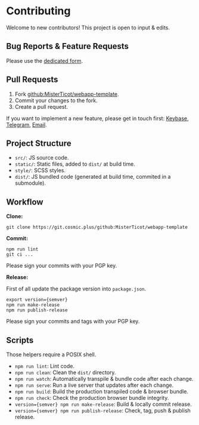 # Contributing

Welcome to new contributors! This project is open to input & edits.

## Bug Reports & Feature Requests

Please use the [dedicated form](https://github.com/cosmic-plus/github:MisterTicot/webapp-template/issues/new/choose).

## Pull Requests

1. Fork [github:MisterTicot/webapp-template](https://github.com/cosmic-plus/github:MisterTicot/webapp-template).
2. Commit your changes to the fork.
3. Create a pull request.

If you want to implement a new feature, please get in touch first:
[Keybase](https://keybase.io/team/cosmic_plus),
[Telegram](https://t.me/cosmic_plus), [Email](mailto:mister.ticot@cosmic.plus).

## Project Structure

- `src/`: JS source code.
- `static/`: Static files, added to `dist/` at build time.
- `style/`: SCSS styles.
- `dist/`: JS bundled code (generated at build time, commited in a submodule).

## Workflow

**Clone:**

```
git clone https://git.cosmic.plus/github:MisterTicot/webapp-template
```

**Commit:**

```
npm run lint
git ci ...
```

Please sign your commits with your PGP key.

**Release:**

First of all update the package version into `package.json`.

```
export version={semver}
npm run make-release
npm run publish-release
```

Please sign your commits and tags with your PGP key.

## Scripts

Those helpers require a POSIX shell.

- `npm run lint`: Lint code.
- `npm run clean`: Clean the `dist/` directory.
- `npm run watch`: Automatically transpile & bundle code after each change.
- `npm run serve`: Run a live server that updates after each change.
- `npm run build`: Build the production transpiled code & browser bundle.
- `npm run check`: Check the production browser bundle integrity.
- `version={semver} npm run make-release`: Build & locally commit release.
- `version={semver} npm run publish-release`: Check, tag, push & publish release.
